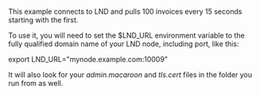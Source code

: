 This example connects to LND and pulls 100 invoices every 15 seconds starting with the first.

To use it, you will need to set the $LND_URL environment variable to the fully qualified domain name
of your LND node, including port, like this:

export LND_URL="mynode.example.com:10009"

It will also look for your *admin.macaroon* and *tls.cert* files in the folder you run from as well.